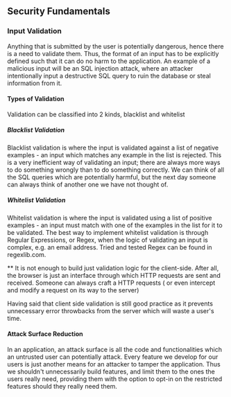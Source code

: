 ## Security Fundamentals

### Input Validation
Anything that is submitted by the user is potentially dangerous, hence there is a need to validate them. Thus, the format of an input has to be explicitly defined such that it can do no harm to the application. An example of a malicious input will be an SQL injection attack, where an attacker intentionally input a destructive SQL query to ruin the database or steal information from it. 

#### Types of Validation
Validation can be classified into 2 kinds, blacklist and whitelist

##### Blacklist Validation
Blacklist validation is where the input is validated against a list of negative examples - an input which matches any example in the list is rejected. This is a very inefficient way of validating an input; there are always more ways to do something wrongly than to do something correctly. We can think of all the SQL queries which are potentially harmful, but the next day someone can always think of another one we have not thought of.

##### Whitelist Validation
Whitelist validation is where the input is validated using a list of positive examples - an input must match with one of the examples in the list for it to be validated. The best way to implement whitelist validation is through 
Regular Expressions, or Regex, when the logic of validating an input is complex, e.g. an email address.
Tried and tested Regex can be found in regexlib.com.

** 
It is not enough to build just validation logic for the client-side. After all, the browser is just an interface through which HTTP requests are sent and received. Someone can always craft a HTTP requests ( or even intercept and modify a request on its way to the server)

Having said that client side validation is still good practice as it prevents unnecessary error throwbacks from the server which will waste a user's time.


#### Attack Surface Reduction
In an application, an attack surface is all the code and functionalities which an untrusted user can potentially attack. Every feature we develop for our users is just another means for an attacker to tamper the application. Thus we shouldn't unnecessarily build features, and limit them to the ones the users really need, providing them with the option to opt-in on the restricted features should they really need them.
